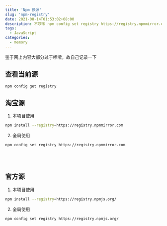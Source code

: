 ```yaml
---
title: 'Npm 换源'
slug: 'npm-registry'
date: 2021-08-14T01:53:02+08:00
description: 不啰嗦 npm config set registry https://registry.npmmirror.com
tags:
  - JavaScript
categories:
  - memory
---
```


鉴于网上内容大部分过于啰嗦，故自己记录一下

## 查看当前源

```bash
npm config get registry
```

## 淘宝源

1. 本项目使用

```bash
npm install --registry=https://registry.npmmirror.com
```

2. 全局使用

```bash
npm config set registry https://registry.npmmirror.com
```

<br><br>

## 官方源

1. 本项目使用

```bash
npm install --registry=https://registry.npmjs.org/
```

2. 全局使用

```bash
npm config set registry https://registry.npmjs.org/
```
